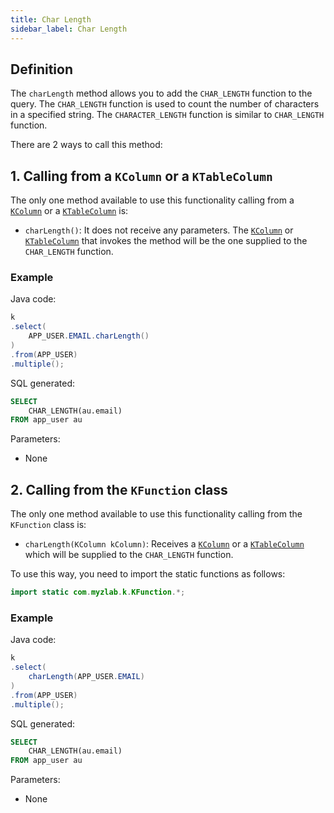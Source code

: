 ```yaml
---
title: Char Length
sidebar_label: Char Length
---
```


## Definition

The `charLength` method allows you to add the `CHAR_LENGTH` function to the query. The `CHAR_LENGTH` function is used to count the number of characters in a specified string. The `CHARACTER_LENGTH` function is similar to `CHAR_LENGTH` function.

There are 2 ways to call this method:

## 1. Calling from a `KColumn` or a `KTableColumn`

The only one method available to use this functionality calling from a [`KColumn`](/docs/misc/select-list-values#2-kcolumn) or a [`KTableColumn`](/docs/misc/select-list-values#1-ktablecolumn) is:

- `charLength()`: It does not receive any parameters. The [`KColumn`](/docs/misc/select-list-values#2-kcolumn) or [`KTableColumn`](/docs/misc/select-list-values#1-ktablecolumn) that invokes the method will be the one supplied to the `CHAR_LENGTH` function.

### Example

Java code:

```java
k
.select(
    APP_USER.EMAIL.charLength()
)
.from(APP_USER)
.multiple();
```

SQL generated:

```sql
SELECT
    CHAR_LENGTH(au.email)
FROM app_user au
```

Parameters:

- None

## 2. Calling from the `KFunction` class

The only one method available to use this functionality calling from the `KFunction` class is:

- `charLength(KColumn kColumn)`: Receives a [`KColumn`](/docs/misc/select-list-values#2-kcolumn) or a [`KTableColumn`](/docs/misc/select-list-values#1-ktablecolumn) which will be supplied to the `CHAR_LENGTH` function.

To use this way, you need to import the static functions as follows:

```java
import static com.myzlab.k.KFunction.*;
```

### Example

Java code:

```java
k
.select(
    charLength(APP_USER.EMAIL)
)
.from(APP_USER)
.multiple();
```

SQL generated:

```sql
SELECT
    CHAR_LENGTH(au.email)
FROM app_user au
```

Parameters:

- None